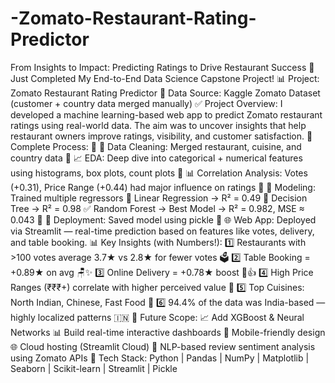 # -Zomato-Restaurant-Rating-Predictor
From Insights to Impact: Predicting Ratings to Drive Restaurant Success
🚀 Just Completed My End-to-End Data Science Capstone Project!
📊 Project: Zomato Restaurant Rating Predictor
📁 Data Source: Kaggle Zomato Dataset (customer + country data merged manually)
✅ Project Overview:
 I developed a machine learning-based web app to predict Zomato restaurant ratings using real-world data. The aim was to uncover insights that help restaurant owners improve ratings, visibility, and customer satisfaction.
📌 Complete Process:
 🔹 🧹 Data Cleaning: Merged restaurant, cuisine, and country data
 🔹 📈 EDA: Deep dive into categorical + numerical features using histograms, box plots, count plots
 🔹 📊 Correlation Analysis: Votes (+0.31), Price Range (+0.44) had major influence on ratings
 🔹 🧠 Modeling: Trained multiple regressors
 🔸 Linear Regression → R² = 0.49
 🔸 Decision Tree → R² = 0.98
 ✅ Random Forest → Best Model → R² = 0.982, MSE ≈ 0.043
 🔹 💾 Deployment: Saved model using pickle
 🔹 🌐 Web App: Deployed via Streamlit — real-time prediction based on features like votes, delivery, and table booking.
📊 Key Insights (with Numbers!):
 1️⃣ Restaurants with >100 votes average 3.7★ vs 2.8★ for fewer votes 🗳️
 2️⃣ Table Booking = +0.89★ on avg 🪑✨
 3️⃣ Online Delivery = +0.78★ boost 🛵👍
 4️⃣ High Price Ranges (₹₹₹+) correlate with higher perceived value 💸
 5️⃣ Top Cuisines: North Indian, Chinese, Fast Food 🥘
 6️⃣ 94.4% of the data was India-based — highly localized patterns 🇮🇳
🔮 Future Scope:
 📈 Add XGBoost & Neural Networks
 📊 Build real-time interactive dashboards
 📱 Mobile-friendly design
 🌐 Cloud hosting (Streamlit Cloud)
 💬 NLP-based review sentiment analysis using Zomato APIs
🔧 Tech Stack:
 Python | Pandas | NumPy | Matplotlib | Seaborn | Scikit-learn | Streamlit | Pickle
